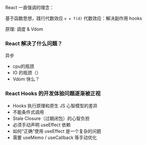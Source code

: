 

React 一直强调的理念：

基于函数思想，践行代数效应 `v = f(d)`
代数效应：解决副作用
hooks

原理: 调度 & Vdom

### React 解决了什么问题？
异步

* cpu的瓶颈
* IO 的瓶颈（）
* Vdom 快么？


### React Hooks 的开发体验问题逐渐被正视

* Hooks 执行原理和原生 JS 心智模型的差异
* 不能条件式调用
* Stale Closure（过期闭包）的心智负担
* 必须手动声明 useEffect 依赖
* 如何“正确”使用 useEffect 是一个复杂的问题
* 需要 useMemo / useCallback 等手动优化 